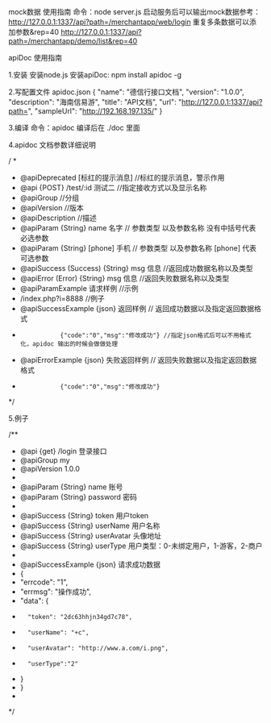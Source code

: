 mock数据  使用指南
命令：node server.js 
启动服务后可以输出mock数据参考：
http://127.0.0.1:1337/api?path=/merchantapp/web/login
重复多条数据可以添加参数&rep=40
http://127.0.0.1:1337/api?path=/merchantapp/demo/list&rep=40


apiDoc 使用指南

1.安装
安装node.js
安装apiDoc:   npm install apidoc -g

2.写配置文件 apidoc.json
{
    "name": "德信行接口文档",
    "version": "1.0.0",
    "description": "海南信易游",
    "title": "API文档",
    "url": "http://127.0.0.1:1337/api?path=",
    "sampleUrl": "http://192.168.197.135/"
}

3.编译
命令：apidoc
编译后在 ./doc 里面


4.apidoc 文档参数详细说明

/ *
* @apiDeprecated [标红的提示消息] //标红的提示消息，警示作用
* @api {POST} /test/:id 测试二 //指定接收方式以及显示名称
* @apiGroup //分组
* @apiVersion //版本
* @apiDescription //描述
* @apiParam  {String} name 名字 // 参数类型 以及参数名称 没有中括号代表必选参数
* @apiParam  {String} [phone] 手机 // 参数类型 以及参数名称 [phone] 代表可选参数
* @apiSuccess (Success) {String} msg 信息 //返回成功数据名称以及类型
* @apiError (Error) {String} msg 信息 //返回失败数据名称以及类型
* @apiParamExample 请求样例  //示例
* /index.php?i=8888        //例子
* @apiSuccessExample {json} 返回样例  // 返回成功数据以及指定返回数据格式
*                {"code":"0","msg":"修改成功"} //指定json格式后可以不用格式化，apidoc 输出的时候会做做处理
* @apiErrorExample {json} 失败返回样例 // 返回失败数据以及指定返回数据格式
*                {"code":"0","msg":"修改成功"}
*/

5.例子

/**
 * @api {get} /login  登录接口
 * @apiGroup my
 * @apiVersion 1.0.0
 *
 * @apiParam {String} name  账号
 * @apiParam {String} password 密码
 * 
 * @apiSuccess {String} token 用户token
 * @apiSuccess {String} userName 用户名称
 * @apiSuccess {String} userAvatar 头像地址
 * @apiSuccess {String} userType 用户类型：0-未绑定用户，1-游客，2-商户
 * 
 * @apiSuccessExample {json} 请求成功数据
 * {
 *    "errcode": "1",
 *    "errmsg": "操作成功",
 *    "data": {
 *       "token": "2dc63hhjn34gd7c78",
 *       "userName": "+c",
 *       "userAvatar": "http://www.a.com/i.png",
 *       "userType":"2"
 *    }
 * }
 * 
 */